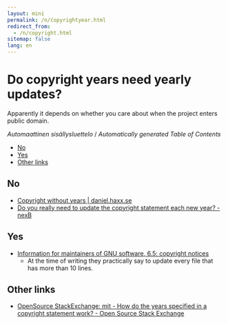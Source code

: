 ```yaml
---
layout: mini
permalink: /n/ćopyrightyear.html
redirect_from:
  - /n/copyright.html
sitemap: false
lang: en
---
```


# Do copyright years need yearly updates?

Apparently it depends on whether you care about when the project enters public
domain.

<!-- editorconfig-checker-disable -->
<!-- prettier-ignore-start -->

<!-- START doctoc generated TOC please keep comment here to allow auto update -->
<!-- DON'T EDIT THIS SECTION, INSTEAD RE-RUN doctoc TO UPDATE -->
<em lang="fi">Automaattinen sisällysluettelo</em> / <em lang="en">Automatically generated Table of Contents</em>

- [No](#no)
- [Yes](#yes)
- [Other links](#other-links)

<!-- END doctoc generated TOC please keep comment here to allow auto update -->

<!-- prettier-ignore-end -->
<!-- editorconfig-checker-enable -->

## No

- [Copyright without years | daniel.haxx.se](https://daniel.haxx.se/blog/2023/01/08/copyright-without-years/)
- [Do you really need to update the copyright statement each new year? - nexB](https://nexb.com/do-you-really-need-to-update-the-copyright-each-new-year/)

## Yes

- [Information for maintainers of GNU software, 6.5: copyright notices](https://www.gnu.org/prep/maintain/maintain.html#Copyright-Notices)
  - At the time of writing they practically say to update every file that has
    more than 10 lines.

## Other links

- [OpenSource StackExchange: mit - How do the years specified in a copyright statement work? - Open Source Stack Exchange](https://opensource.stackexchange.com/questions/6389/how-do-the-years-specified-in-a-copyright-statement-work)
